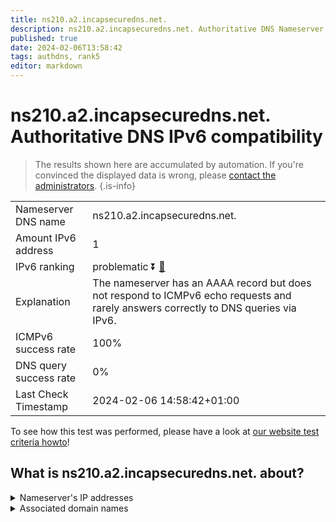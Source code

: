 ```yaml
---
title: ns210.a2.incapsecuredns.net.
description: ns210.a2.incapsecuredns.net. Authoritative DNS Nameserver IPv6 compatibility
published: true
date: 2024-02-06T13:58:42
tags: authdns, rank5
editor: markdown
---
```


# ns210.a2.incapsecuredns.net. Authoritative DNS IPv6 compatibility

> The results shown here are accumulated by automation. If you're convinced the displayed data is wrong, please [contact the administrators](/howto/chat). 
{.is-info}




|   |   |
| - | - |
| Nameserver DNS name | ns210.a2.incapsecuredns.net.
| Amount IPv6 address | 1
| IPv6 ranking | problematic :arrow_double_down: [🔗](/howto/ranking) |
| Explanation | The nameserver has an AAAA record but does not respond to ICMPv6 echo requests and rarely answers correctly to DNS queries via IPv6. |
| ICMPv6 success rate | 100%|
| DNS query success rate | 0% |
| Last Check Timestamp | 2024-02-06 14:58:42+01:00 |

To see how this test was performed, please have a look at [our website test criteria howto](/howto/testcriteria/authdns)!


## What is ns210.a2.incapsecuredns.net. about?




<details>
<summary>Nameserver's IP addresses</summary>

2a02:e980:6::d2

</details>



<details>
<summary>Associated domain names</summary>

www.zurich.de

</details>

